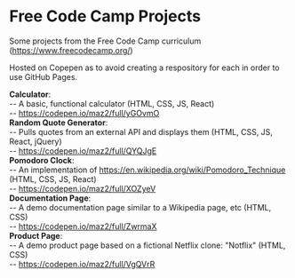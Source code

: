 # Free Code Camp Projects
Some projects from the Free Code Camp curriculum (https://www.freecodecamp.org/)  

Hosted on Copepen as to avoid creating a respository for each in order to use GitHub Pages.  

**Calculator**:  
  -- A basic, functional calculator (HTML, CSS, JS, React)  
  -- https://codepen.io/maz2/full/yGOvmO      
**Random Quote Generator**:  
  -- Pulls quotes from an external API and displays them (HTML, CSS, JS, React, jQuery)  
  -- https://codepen.io/maz2/full/QYQJgE    
**Pomodoro Clock**:  
  -- An implementation of https://en.wikipedia.org/wiki/Pomodoro_Technique (HTML, CSS, JS, React)  
  -- https://codepen.io/maz2/full/XOZyeV   
**Documentation Page**:  
  -- A demo documentation page similar to a Wikipedia page, etc (HTML, CSS)  
  -- https://codepen.io/maz2/full/ZwrmaX   
**Product Page**:  
  -- A demo product page based on a fictional Netflix clone: "Notflix" (HTML, CSS)  
  -- https://codepen.io/maz2/full/VgQVrR  
